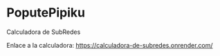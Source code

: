 # PoputePipiku
Calculadora de SubRedes

Enlace a la calculadora: https://calculadora-de-subredes.onrender.com/
